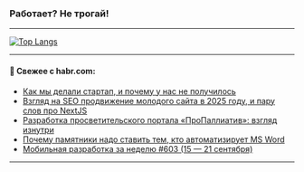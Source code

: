 ### Работает? Не трогай!

---
<!--
#### 🛠️ Technical stack:

![Java](https://img.shields.io/badge/Java-informational?logo=Oracle&style=flat&logoColor=white&color=FF4500)
![Kotlin](https://img.shields.io/badge/Kotlin-informational?logo=Kotlin&style=flat&logoColor=white&color=774D97)
![TS](https://img.shields.io/badge/TypeScript-informational?logo=typeScript&style=flat&logoColor=black&color=017acc)
![Python](https://img.shields.io/badge/Python-informational?logo=Python&style=flat&logoColor=black&color=ffdd54) <br>
![Spring](https://img.shields.io/badge/Spring-informational?logo=Spring&style=flat&logoColor=white&color=6DB33F) 
![SpringBoot](https://img.shields.io/badge/SpringBoot-informational?logo=SpringBoot&style=flat&logoColor=white&color=6DB33F)
![Nest](https://img.shields.io/badge/NestJS-informational?logo=NestJS&style=flat&logoColor=white&color=E0234E) 
![NodeJS](https://img.shields.io/badge/NodeJS-informational?logo=node.js&style=flat&logoColor=white&color=70A760)<br>
![PostgreSQL](https://img.shields.io/badge/PostgreSQL-informational?logo=PostgreSQL&style=flat&logoColor=white&color=DAA520)
![MongoDB](https://img.shields.io/badge/MongoDB-informational?logo=MongoDB&style=flat&logoColor=white&color=870000)
![Apache](https://img.shields.io/badge/Apache-informational?logo=apache&style=flat&logoColor=white&color=f74e28)

___ 
-->

<!--- #### 🛠️ : --->

[![Top Langs](https://github-readme-stats-82jvfl3w3-advtsettinggmailcoms-projects.vercel.app/api/top-langs/?username=zloylis&langs_count=10&hide_title=true&title_color=e6edf3&size_weight=0.5&count_weight=0.5&layout=compact&hide_progress=true&hide_border=true&theme=dracula&hide=css,makefile,cmake)](https://github.com/zloylis)

<!---


####  :octocat:&nbsp;&nbsp; Статистика:

![GitHub stats](https://github-readme-stats-u2qms2cxw-advtsettinggmailcoms-projects.vercel.app/api?username=zloylis&show_icons=true&hide_border=true&theme=dracula&title_color=e6edf3&include_all_commits=true&count_private=true&hide_rank=false&hide_title=true&rank_icon=github)
-->
---

#### 💬 Свежее с habr.com:

<!-- BLOG-POST-LIST:START -->
- [Как мы делали стартап, и почему у нас не получилось](https://habr.com/ru/articles/949082/?utm_source=habrahabr&utm_medium=rss&utm_campaign=949082)
- [Взгляд на SEO продвижение молодого сайта в 2025 году, и пару слов про NextJS](https://habr.com/ru/articles/948946/?utm_source=habrahabr&utm_medium=rss&utm_campaign=948946)
- [Разработка просветительского портала «ПроПаллиатив»: взгляд изнутри](https://habr.com/ru/articles/949072/?utm_source=habrahabr&utm_medium=rss&utm_campaign=949072)
- [Почему памятники надо ставить тем, кто автоматизирует MS Word](https://habr.com/ru/articles/949036/?utm_source=habrahabr&utm_medium=rss&utm_campaign=949036)
- [Мобильная разработка за неделю #603 &lpar;15 — 21 сентября&rpar;](https://habr.com/ru/articles/949032/?utm_source=habrahabr&utm_medium=rss&utm_campaign=949032)
<!-- BLOG-POST-LIST:END -->

---

